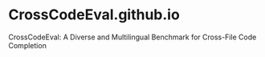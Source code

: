# CrossCodeEval.github.io
CrossCodeEval: A Diverse and Multilingual Benchmark for Cross-File Code Completion
